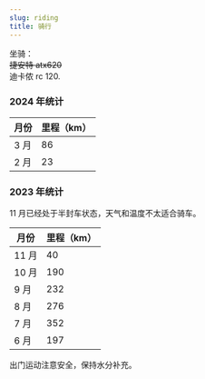 ```yaml
---
slug: riding
title: 骑行
---
```


坐骑：  
~~捷安特 atx620~~   
迪卡侬 rc 120.

### 2024 年统计

| 月份 | 里程（km） |
| ---- | ---------- |
| 3 月 | 86         |
| 2 月 | 23         |


### 2023 年统计

11 月已经处于半封车状态，天气和温度不太适合骑车。

| 月份   | 里程（km） |
| ------ | ---------- |
| 11 月  | 40         |
| 10 月  | 190        |
| 9 月   | 232        |
| 8 月   | 276        |
| 7 月   | 352        |
| 6 月   | 197        |

出门运动注意安全，保持水分补充。
